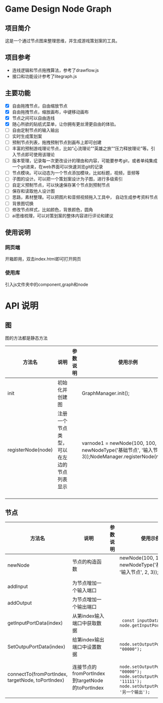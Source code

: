 # Game Design Node Graph

## 项目简介

这是一个通过节点图来整理思维，并生成游戏策划案的工具。

## 项目参考

- 连线逻辑和节点拖拽算法，参考了drawflow.js
- 接口和功能设计参考了litegraph.js

## 主要功能

- [X]  自由拖拽节点，自由缩放节点
- [X]  自由拖拽节点，缩放画布，中键移动画布
- [X]  节点之间可以自由连线
- [X]  随心所欲的贴纸式菜单，让你拥有更丝滑更自由的体验。
- [ ]  自由定制节点的输入输出
- [ ]  实时生成策划案
- [ ]  预制节点列表，拖拽预制节点到画布上即可创建
- [ ]  丰富的预制游戏理论节点，比如“心流理论”“英雄之旅”“压力释放理论”等。引入节点即可使用该理论
- [ ]  版本管理，记录每一次更改设计的理由和内容，可能要参考git，或者单纯集成一个git进来，在web界面可以快速浏览git的记录
- [ ]  节点模块。可以动态为一个节点添加模块，比如标题，视频，音频等
- [ ]  子图的设计。可以把一个策划案设计为子图，进行多级索引
- [ ]  自定义预制节点，可以快速保存某个节点到预制节点
- [ ]  保存和读取他人设计图
- [ ]  思路，素材整理。可以把图片和音频视频拖入工具中， 自动生成参考资料节点
- [ ]  背景图切换
- [ ]  修改节点样式，比如颜色，背景颜色，圆角
- [ ]  ai思维梳理，可以对策划案的整体内容进行评论和建议

## 使用说明

### 网页端

开箱即用，双击index.html即可打开网页

### 使用库

引入js文件夹中的component,graph和node

# API 说明

## 图

图的方法都是静态方法


| 方法名             | 说明                                       | 参数说明 | 使用示例                                                     |
| ------------------ | ------------------------------------------ | -------- | ------------------------------------------------------------ |
| init               | 初始化并创建图                             |          | GraphManager.init();                                         |
| registerNode(node) | 注册一个节点类型，可以在左边的节点列表显示 |          | varnode1 = newNode(100, 100, newNodeType('基础节点', '输入节点', 2, 3));NodeManager.registerNode(node1); |
|                    |                                            |          |                                                              |
|                    |                                            |          |                                                              |
|                    |                                            |          |                                                              |
|                    |                                            |          |                                                              |

## 节点


| 方法名                                            | 说明                                             | 参数说明 | 使用示例                                                     |
| ------------------------------------------------- | ------------------------------------------------ | -------- | ------------------------------------------------------------ |
| newNode                                           | 节点的构造函数                                   |          | newNode(100, 100, newNodeType('基础节点', '输入节点', 2, 3)); |
|                                                   |                                                  |          |                                                              |
| addInput                                          | 为节点增加一个输入端口                           |          |                                                              |
| addOutput                                         | 为节点增加一个输出端口                           |          |                                                              |
| getInputPortData(index)                           | 从第index输入端口中获取数据                      |          | ` const inputData = node.getInputPortData(0);`               |
| SetOutpuPortData(index)                           | 给第index输出端口中设置数据                      |          | `node.setOutputPortData(0, "00000");`                        |
| connectTo(fromPortIndex, targetNode, toPortIndex) | 连接节点的fromPortIndex到targetNode的toPortIndex |          | ` node.setOutputPortData(0, "00000");    node.setOutputPortData(1, '11111'); node.setOutputPortData(2, '另一个输出');` |
|                                                   |                                                  |          |                                                              |
 
